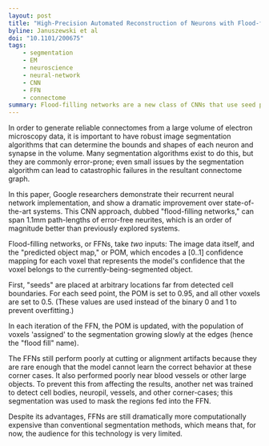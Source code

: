 ```yaml
---
layout: post
title: "High-Precision Automated Reconstruction of Neurons with Flood-filling Networks"
byline: Januszewski et al
doi: "10.1101/200675"
tags:
    - segmentation
    - EM
    - neuroscience
    - neural-network
    - CNN
    - FFN
    - connectome
summary: Flood-filling networks are a new class of CNNs that use seed points to segment electron microscopy neuroscience data with an extraordinary level of accuracy.
---
```


In order to generate reliable connectomes from a large volume of electron microscopy data, it is important to have robust image segmentation algorithms that can determine the bounds and shapes of each neuron and synapse in the volume. Many segmentation algorithms exist to do this, but they are commonly error-prone; even small issues by the segmentation algorithm can lead to catastrophic failures in the resultant connectome graph.

In this paper, Google researchers demonstrate their recurrent neural network implementation, and show a dramatic improvement over state-of-the-art systems. This CNN approach, dubbed "flood-filling networks," can span 1.1mm path-lengths of error-free neurites, which is an order of magnitude better than previously explored systems.

Flood-filling networks, or FFNs, take _two_ inputs: The image data itself, and the "predicted object map," or POM, which encodes a [0..1] confidence mapping for each voxel that represents the model's confidence that the voxel belongs to the currently-being-segmented object.

First, "seeds" are placed at arbitrary locations far from detected cell boundaries. For each seed point, the POM is set to 0.95, and all other voxels are set to 0.5. (These values are used instead of the binary 0 and 1 to prevent overfitting.)

In each iteration of the FFN, the POM is updated, with the population of voxels 'assigned' to the segmentation growing slowly at the edges (hence the "flood fill" name).

The FFNs still perform poorly at cutting or alignment artifacts because they are rare enough that the model cannot learn the correct behavior at these corner cases. It also performed poorly near blood vessels or other large objects. To prevent this from affecting the results, another net was trained to detect cell bodies, neuropil, vessels, and other corner-cases; this segmentation was used to mask the regions fed into the FFN.

Despite its advantages, FFNs are still dramatically more computationally expensive than conventional segmentation methods, which means that, for now, the audience for this technology is very limited.
